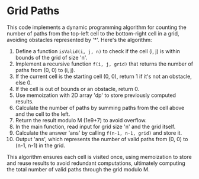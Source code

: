 # Grid Paths

This code implements a dynamic programming algorithm for counting the number of paths from the top-left cell to the bottom-right cell in a grid, avoiding obstacles represented by '*'. Here's the algorithm:

1. Define a function `isValid(i, j, n)` to check if the cell (i, j) is within bounds of the grid of size 'n'.
2. Implement a recursive function `f(i, j, grid)` that returns the number of paths from (0, 0) to (i, j).
3. If the current cell is the starting cell (0, 0), return 1 if it's not an obstacle, else 0.
4. If the cell is out of bounds or an obstacle, return 0.
5. Use memoization with 2D array 'dp' to store previously computed results.
6. Calculate the number of paths by summing paths from the cell above and the cell to the left.
7. Return the result modulo M (1e9+7) to avoid overflow.
8. In the main function, read input for grid size 'n' and the grid itself.
9. Calculate the answer 'ans' by calling `f(n-1, n-1, grid)` and store it.
10. Output 'ans', which represents the number of valid paths from (0, 0) to (n-1, n-1) in the grid.

This algorithm ensures each cell is visited once, using memoization to store and reuse results to avoid redundant computations, ultimately computing the total number of valid paths through the grid modulo M.